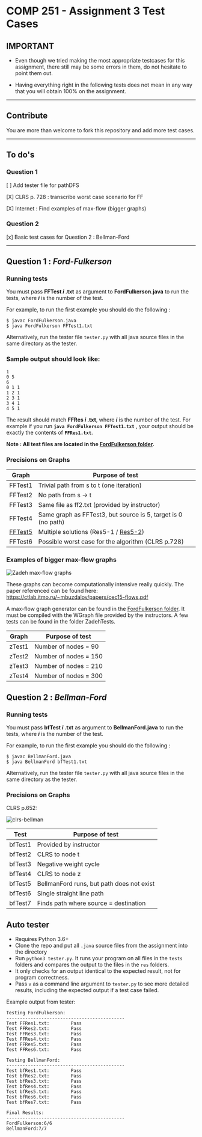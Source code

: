 # COMP 251 - Assignment 3 Test Cases

## **IMPORTANT**

- Even though we tried making the most appropriate testcases for this assignment, there still may be some errors in them, do not hesitate to point them out.

- Having everything right in the following tests does not mean in any way that you will obtain 100% on the assignment.

---

## Contribute

You are more than welcome to fork this repository and add more test cases. 

---

## To do's

### Question 1

[ ] Add tester file for pathDFS

[X] CLRS p. 728 : transcribe worst case scenario for FF

[X] Internet : Find examples of max-flow (bigger graphs)

### Question 2

[x] Basic test cases for Question 2 : Bellman-Ford

---

## Question 1 : _Ford-Fulkerson_

### Running tests

You must pass **FFTest _i_ .txt** as argument to **FordFulkerson.java** to run the tests, where **_i_** is the number of the test.

For example, to run the first example you should do the following :

```b
$ javac FordFulkerson.java
$ java FordFulkerson FFTest1.txt
```

Alternatively, run the tester file ``tester.py`` with all java source files in the same directory as the tester.

### Sample output should look like:

```b
1
0 5
6
0 1 1
1 2 1
2 3 1
3 4 1
4 5 1
```

The result should match **FFRes _i_ .txt**, where **_i_** is the number of the test. For example if you run **`java FordFulkerson FFTest1.txt`** , your output should be exactly the contents of **`FFRes1.txt`**.

**Note : All test files are located in the [FordFulkerson folder](https://github.com/tomsarry/COMP251_A3_TestCases/tree/main/FordFulkerson).**

### Precisions on Graphs

| Graph                                                  | Purpose of test                                                            |
| ------------------------------------------------------ | -------------------------------------------------------------------------- |
| FFTest1                                                | Trivial path from s to t (one iteration)                                   |
| FFTest2                                                | No path from s -> t                                                        |
| FFTest3                                                | Same file as ff2.txt (provided by instructor)                              |
| FFTest4                                                | Same graph as FFTest3, but source is 5, target is 0 (no path)              |
| [FFTest5](https://www.youtube.com/watch?v=Tl90tNtKvxs) | Multiple solutions (Res5-1 / [Res5-2](https://youtu.be/Tl90tNtKvxs?t=269)) |
| FFTest6                                                | Possible worst case for the algorithm (CLRS p.728)                         |

### Examples of bigger max-flow graphs

![Zadeh max-flow graphs](https://i.imgur.com/LKaB85r.png)

These graphs can become computationally intensive really quickly. The paper referenced can be found here: https://ctlab.itmo.ru/~mbuzdalov/papers/cec15-flows.pdf

A max-flow graph generator can be found in the [FordFulkerson folder](https://github.com/tomsarry/COMP251_A3_TestCases/tree/main/FordFulkerson). It must be compiled with the WGraph file provided by the instructors. A few tests can be found in the folder ZadehTests. 

| Graph                                                  | Purpose of test                                                            |
| ------------------------------------------------------ | -------------------------------------------------------------------------- |
| zTest1                                                 | Number of nodes = 90                                                       |
| zTest2                                                 | Number of nodes = 150                                                      |
| zTest3                                                 | Number of nodes = 210                                                      |
| zTest4                                                 | Number of nodes = 300                                                      |

## Question 2 : _Bellman-Ford_

### Running tests

You must pass **bfTest _i_ .txt** as argument to **BellmanFord.java** to run the tests, where **_i_** is the number of the test.

For example, to run the first example you should do the following :

```b
$ javac BellmanFord.java
$ java BellmanFord bfTest1.txt
```

Alternatively, run the tester file ``tester.py`` with all java source files in the same directory as the tester.

### Precisions on Graphs

CLRS p.652:

![clrs-bellman](https://i.imgur.com/NYSJgtu.png)


| Test                                                   | Purpose of test                                                            |
| ------------------------------------------------------ | -------------------------------------------------------------------------- |
| bfTest1                                                | Provided by instructor                                                     |
| bfTest2                                                | CLRS to node t                                                             |
| bfTest3                                                | Negative weight cycle                                                      |
| bfTest4                                                | CLRS to node z                                                             |
| bfTest5                                                | BellmanFord runs, but path does not exist                                  |
| bfTest6                                                | Single straight line path                                                  |
| bfTest7                                                | Finds path where source = destination                                      |


## Auto tester

- Requires Python 3.6+
- Clone the repo and put all ``.java`` source files from the assignment into the directory
- Run ``python3 tester.py``. It runs your program on all files in the ``tests`` folders and compares the output to the files in the ``res`` folders.
- It only checks for an output identical to the expected result, not for program correctness.
- Pass ``v`` as a command line argument to ``tester.py`` to see more detailed results, including the expected output if a test case failed.

Example output from tester:
```
Testing FordFulkerson:
--------------------------------------------
Test FFRes1.txt:        Pass
Test FFRes2.txt:        Pass
Test FFRes3.txt:        Pass
Test FFRes4.txt:        Pass
Test FFRes5.txt:        Pass
Test FFRes6.txt:        Pass

Testing BellmanFord:
--------------------------------------------
Test bfRes1.txt:        Pass
Test bfRes2.txt:        Pass
Test bfRes3.txt:        Pass
Test bfRes4.txt:        Pass
Test bfRes5.txt:        Pass
Test bfRes6.txt:        Pass
Test bfRes7.txt:        Pass

Final Results:
--------------------------------------------
FordFulkerson:6/6
BellmanFord:7/7
```

